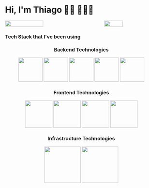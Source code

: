 # Hi, I'm Thiago 👋🏼 🧑🏽‍💻

<div style="display: flex; justify-content: space-between; align-items: center;">
  <img align="center"
       src="https://github-readme-stats.vercel.app/api?username=tomrlh&hide=stars,issues&count_private=true&theme=aura_dark&show_icons=true" 
       width="50%"
  />

  <img align="center" src="https://github-readme-stats.vercel.app/api/top-langs/?username=tomrlh&layout=compact&theme=aura_dark&show_icons=true" width="35%" />
</div>

<h3>Tech Stack that I've been using</h3>

<div align="center">
  <h3>Backend Technologies</h3>
</div>
<div align="center">
  <img src="https://cdn.jsdelivr.net/gh/devicons/devicon/icons/java/java-original-wordmark.svg" width="80px" />
  <img src="https://cdn.jsdelivr.net/gh/devicons/devicon/icons/javascript/javascript-original.svg" width="80px" />
  <img src="https://cdn.jsdelivr.net/gh/devicons/devicon/icons/spring/spring-original-wordmark.svg" width="80px" />
  <img src="https://cdn.jsdelivr.net/gh/devicons/devicon/icons/adonisjs/adonisjs-original-wordmark.svg" width="80px" />
  <img src="https://cdn.jsdelivr.net/gh/devicons/devicon/icons/laravel/laravel-plain.svg" width="80px" />
</div>

<div align="center">
  <h3>Frontend Technologies</h3>
</div>
<div align="center">
  <img src="https://cdn.jsdelivr.net/gh/devicons/devicon/icons/react/react-original-wordmark.svg" width="90px" />
  <img src="https://cdn.jsdelivr.net/gh/devicons/devicon/icons/vuejs/vuejs-original.svg" width="90px" />
  <img src="https://cdn.jsdelivr.net/gh/devicons/devicon/icons/html5/html5-original.svg" width="90px" />
  <img src="https://cdn.jsdelivr.net/gh/devicons/devicon/icons/css3/css3-original.svg" width="90px" />
</div>

<div align="center">
  <h3>Infrastructure Technologies</h3>
</div>
<div align="center">
  <img src="https://cdn.jsdelivr.net/gh/devicons/devicon/icons/amazonwebservices/amazonwebservices-original-wordmark.svg" width="120px" />
  <img src="https://cdn.jsdelivr.net/gh/devicons/devicon/icons/googlecloud/googlecloud-original-wordmark.svg" width="120px" />
</div>

